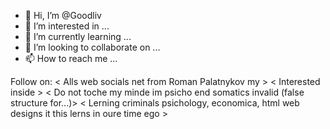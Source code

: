 - 👋 Hi, I’m @Goodliv
- 👀 I’m interested in ...
- 🌱 I’m currently learning ...
- 💞️ I’m looking to collaborate on ...
- 📫 How to reach me ...

<!---
Goodliv/Goodliv is a ✨ special ✨ repository because its `README.md` (this file) appears on your GitHub profile.
You can click the Preview link to take a look at your changes.
--->
Follow on:
< Alls web socials net from Roman Palatnykov my >
< Interested inside >
< Do not toche my minde im psicho end somatics invalid (false structure for...)>
< Lerning criminals psichology, economica, html web designs it this lerns in oure time ego >
